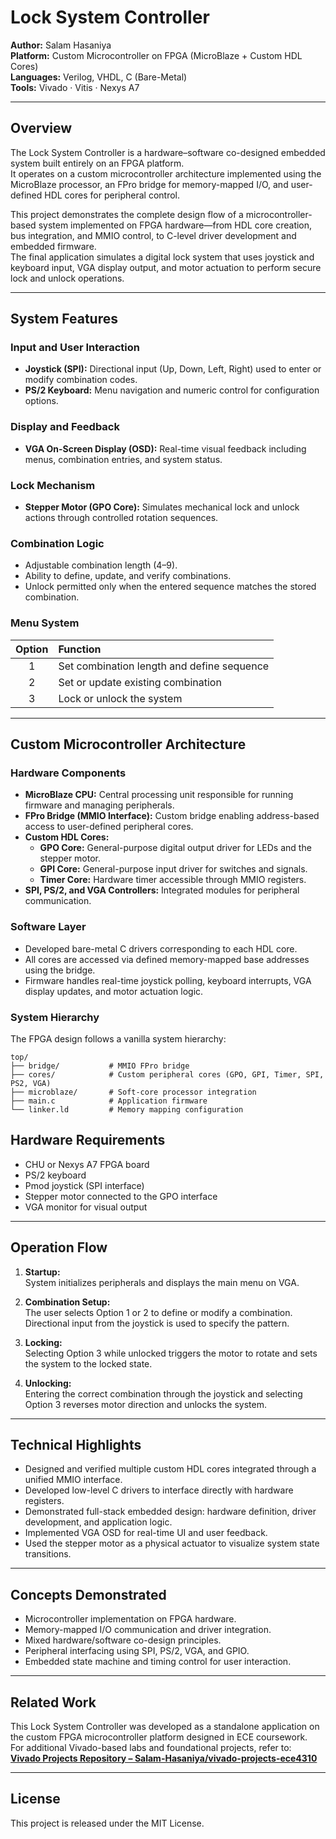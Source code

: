 # Lock System Controller  
**Author:** Salam Hasaniya  
**Platform:** Custom Microcontroller on FPGA (MicroBlaze + Custom HDL Cores)  
**Languages:** Verilog, VHDL, C (Bare-Metal)  
**Tools:** Vivado · Vitis · Nexys A7  

---

## Overview  
The Lock System Controller is a hardware–software co-designed embedded system built entirely on an FPGA platform.  
It operates on a custom microcontroller architecture implemented using the MicroBlaze processor, an FPro bridge for memory-mapped I/O, and user-defined HDL cores for peripheral control.  

This project demonstrates the complete design flow of a microcontroller-based system implemented on FPGA hardware—from HDL core creation, bus integration, and MMIO control, to C-level driver development and embedded firmware.  
The final application simulates a digital lock system that uses joystick and keyboard input, VGA display output, and motor actuation to perform secure lock and unlock operations.

---

## System Features  

### Input and User Interaction  
- **Joystick (SPI):** Directional input (Up, Down, Left, Right) used to enter or modify combination codes.  
- **PS/2 Keyboard:** Menu navigation and numeric control for configuration options.  

### Display and Feedback  
- **VGA On-Screen Display (OSD):** Real-time visual feedback including menus, combination entries, and system status.  

### Lock Mechanism  
- **Stepper Motor (GPO Core):** Simulates mechanical lock and unlock actions through controlled rotation sequences.  

### Combination Logic  
- Adjustable combination length (4–9).  
- Ability to define, update, and verify combinations.  
- Unlock permitted only when the entered sequence matches the stored combination.  

### Menu System  
| Option | Function |
|:--:|:--|
| 1 | Set combination length and define sequence |
| 2 | Set or update existing combination |
| 3 | Lock or unlock the system |

---

## Custom Microcontroller Architecture  

### Hardware Components  
- **MicroBlaze CPU:** Central processing unit responsible for running firmware and managing peripherals.  
- **FPro Bridge (MMIO Interface):** Custom bridge enabling address-based access to user-defined peripheral cores.  
- **Custom HDL Cores:**  
  - **GPO Core:** General-purpose digital output driver for LEDs and the stepper motor.  
  - **GPI Core:** General-purpose input driver for switches and signals.  
  - **Timer Core:** Hardware timer accessible through MMIO registers.  
- **SPI, PS/2, and VGA Controllers:** Integrated modules for peripheral communication.  

### Software Layer  
- Developed bare-metal C drivers corresponding to each HDL core.  
- All cores are accessed via defined memory-mapped base addresses using the bridge.  
- Firmware handles real-time joystick polling, keyboard interrupts, VGA display updates, and motor actuation logic.  

### System Hierarchy  
The FPGA design follows a vanilla system hierarchy:

    top/
    ├── bridge/           # MMIO FPro bridge
    ├── cores/            # Custom peripheral cores (GPO, GPI, Timer, SPI, PS2, VGA)
    ├── microblaze/       # Soft-core processor integration
    ├── main.c            # Application firmware
    └── linker.ld         # Memory mapping configuration


## Hardware Requirements  
- CHU or Nexys A7 FPGA board  
- PS/2 keyboard  
- Pmod joystick (SPI interface)  
- Stepper motor connected to the GPO interface  
- VGA monitor for visual output  

---

## Operation Flow  

1. **Startup:**  
   System initializes peripherals and displays the main menu on VGA.  

2. **Combination Setup:**  
   The user selects Option 1 or 2 to define or modify a combination.  
   Directional input from the joystick is used to specify the pattern.  

3. **Locking:**  
   Selecting Option 3 while unlocked triggers the motor to rotate and sets the system to the locked state.  

4. **Unlocking:**  
   Entering the correct combination through the joystick and selecting Option 3 reverses motor direction and unlocks the system.  

---

## Technical Highlights  
- Designed and verified multiple custom HDL cores integrated through a unified MMIO interface.  
- Developed low-level C drivers to interface directly with hardware registers.  
- Demonstrated full-stack embedded design: hardware definition, driver development, and application logic.  
- Implemented VGA OSD for real-time UI and user feedback.  
- Used the stepper motor as a physical actuator to visualize system state transitions.  

---

## Concepts Demonstrated  
- Microcontroller implementation on FPGA hardware.  
- Memory-mapped I/O communication and driver integration.  
- Mixed hardware/software co-design principles.  
- Peripheral interfacing using SPI, PS/2, VGA, and GPIO.  
- Embedded state machine and timing control for user interaction.  

---

## Related Work  
This Lock System Controller was developed as a standalone application on the custom FPGA microcontroller platform designed in ECE coursework.  
For additional Vivado-based labs and foundational projects, refer to:  
**[Vivado Projects Repository – Salam-Hasaniya/vivado-projects-ece4310](https://github.com/Salam-Hasaniya/vivado-projects-ece4310)**  

---

## License  
This project is released under the MIT License.  

